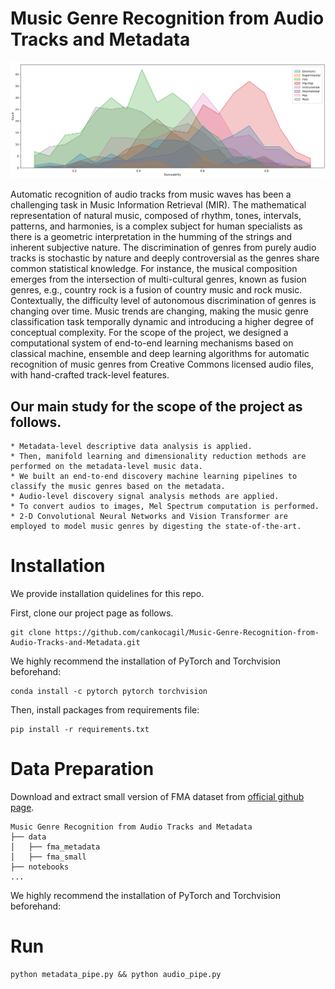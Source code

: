 # Music Genre Recognition from Audio Tracks and Metadata



![alt text](https://github.com/cankocagil/Music-Genre-Recognition-from-Audio-Tracks-and-Metadata/blob/main/results/visual/figures/danceability.png?raw=true)

Automatic recognition of audio tracks from music waves has been a challenging task in Music Information Retrieval (MIR). The mathematical representation of natural music, composed of rhythm, tones, intervals, patterns, and harmonies, is a complex subject for human specialists as there is a geometric interpretation in the humming of the strings and inherent subjective nature. The discrimination of genres from purely audio tracks is stochastic by nature and deeply controversial as the genres share common statistical knowledge. For instance, the musical composition emerges from the intersection of multi-cultural genres, known as fusion genres, e.g., country rock is a fusion of country music and rock music. Contextually, the difficulty level of autonomous discrimination of genres is changing over time. Music trends are changing, making the music genre classification task temporally dynamic and introducing a higher degree of conceptual complexity. For the scope of the project, we designed a computational system of end-to-end learning mechanisms based on classical machine, ensemble and deep learning algorithms for automatic recognition of music genres from Creative Commons licensed audio files, with hand-crafted track-level features.

## Our main study for the scope of the project as follows.
    * Metadata-level descriptive data analysis is applied.
    * Then, manifold learning and dimensionality reduction methods are performed on the metadata-level music data.
    * We built an end-to-end discovery machine learning pipelines to classify the music genres based on the metadata.
    * Audio-level discovery signal analysis methods are applied.
    * To convert audios to images, Mel Spectrum computation is performed.
    * 2-D Convolutional Neural Networks and Vision Transformer are employed to model music genres by digesting the state-of-the-art.
    

# Installation

We provide installation quidelines for this repo.

First, clone our project page as follows.

```
git clone https://github.com/cankocagil/Music-Genre-Recognition-from-Audio-Tracks-and-Metadata.git
```
We highly recommend the installation of PyTorch and Torchvision beforehand:

```
conda install -c pytorch pytorch torchvision
```

Then, install packages from requirements file:

```
pip install -r requirements.txt
```


# Data Preparation
Download and extract small version of FMA dataset from [official github page](https://github.com/mdeff/fma). 

```
Music Genre Recognition from Audio Tracks and Metadata
├── data
│   ├── fma_metadata
│   ├── fma_small
├── notebooks
...
```

We highly recommend the installation of PyTorch and Torchvision beforehand:

# Run

```
python metadata_pipe.py && python audio_pipe.py
```
